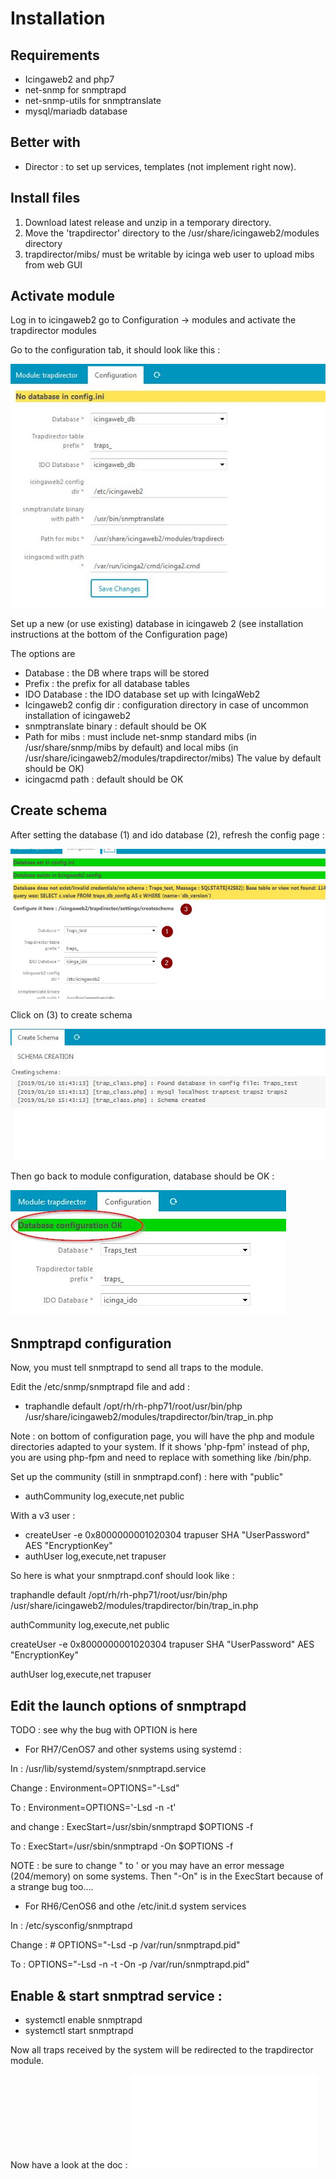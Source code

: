 Installation
===============

Requirements
---------------

* Icingaweb2 and php7
* net-snmp for snmptrapd
* net-snmp-utils for snmptranslate
* mysql/mariadb database

Better with
---------------

* Director : to set up services, templates (not implement right now).


Install files
---------------

1. Download latest release and unzip in a temporary directory.
2. Move the 'trapdirector' directory to the /usr/share/icingaweb2/modules directory
3. trapdirector/mibs/ must be writable by icinga web user to upload mibs from web GUI

Activate module
---------------

Log in to icingaweb2 go to Configuration -> modules  and activate the trapdirector modules

Go to the configuration tab, it should look like this : 

![install-1](img/install-1.jpg)

Set up a new (or use existing) database in icingaweb 2 (see installation instructions at the bottom of the Configuration page)

The options are

* Database : the DB where traps will be stored
* Prefix : the prefix for all database tables
* IDO Database : the IDO database set up with IcingaWeb2
* Icingaweb2 config dir : configuration directory in case of uncommon installation of icingaweb2
* snmptranslate binary : default should be OK
* Path for mibs : must include net-snmp standard mibs (in /usr/share/snmp/mibs by default) and local mibs (in /usr/share/icingaweb2/modules/trapdirector/mibs)
The value by default should be OK)
* icingacmd path : default should be OK

Create schema
---------------

After setting the database (1) and ido database (2), refresh the config page : 

![install-2](img/install-2.jpg)

Click on (3) to create schema

![install-3](img/install-3.jpg)

Then go back to module configuration, database should be OK :

![install-4](img/install-4.jpg)

Snmptrapd configuration
------------------------

Now, you must tell snmptrapd to send all traps to the module.

Edit the /etc/snmp/snmptrapd file and add : 

* traphandle default /opt/rh/rh-php71/root/usr/bin/php /usr/share/icingaweb2/modules/trapdirector/bin/trap_in.php 

Note : on bottom of configuration page, you will have the php and module directories adapted to your system. If it shows 'php-fpm' instead of php, you are using php-fpm and need to replace with something like /bin/php.

Set up the community (still in snmptrapd.conf) : here with "public" 

* authCommunity log,execute,net public

With a v3 user :

* createUser -e 0x8000000001020304 trapuser SHA "UserPassword" AES "EncryptionKey"
* authUser log,execute,net trapuser 

So here is what your snmptrapd.conf should look like : 

traphandle default /opt/rh/rh-php71/root/usr/bin/php /usr/share/icingaweb2/modules/trapdirector/bin/trap_in.php

authCommunity log,execute,net public

createUser -e 0x8000000001020304 trapuser SHA "UserPassword" AES "EncryptionKey"

authUser log,execute,net trapuser 


Edit the launch options of snmptrapd
------------------------

TODO : see why the bug with OPTION is here

* For RH7/CenOS7 and other systems using systemd : 

In : /usr/lib/systemd/system/snmptrapd.service

Change : Environment=OPTIONS="-Lsd"

To : Environment=OPTIONS='-Lsd -n -t'

and change : ExecStart=/usr/sbin/snmptrapd $OPTIONS -f

To : ExecStart=/usr/sbin/snmptrapd -On $OPTIONS -f

NOTE : be sure to change " to ' or you may have an error message (204/memory) on some systems. Then "-On" is in the ExecStart because of a strange bug too....

* For RH6/CenOS6 and othe /etc/init.d system services 

In : /etc/sysconfig/snmptrapd

Change : # OPTIONS="-Lsd -p /var/run/snmptrapd.pid"

To : OPTIONS="-Lsd -n -t -On -p /var/run/snmptrapd.pid"

Enable & start snmptrad service : 
------------------------

* systemctl enable snmptrapd
* systemctl start snmptrapd

Now all traps received by the system will be redirected to the trapdirector module.


Now have a look at the doc : ![traps](02-traps.md)
 
